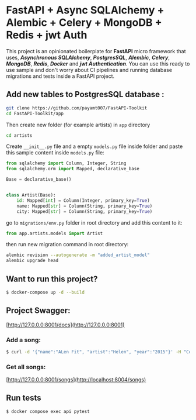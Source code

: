 # FastAPI + Async SQLAlchemy + Alembic + Celery + MongoDB + Redis + jwt Auth

This project is an opinionated boilerplate for **FastAPI** micro framework that uses,
_**Asynchronous SQLAlchemy**_, **_PostgresSQL_**, _**Alembic**_, **_Celery_**, **_MongoDB_**, _**Redis**_, **_Docker_** and **_jwt Authentication_**. You can use this ready to
use sample and don't worry about CI pipelines and running database migrations and tests inside a FastAPI project.

## Add new tables to PostgresSQL database :

```sh
git clone https://github.com/payamt007/FastAPI-Toolkit
cd FastAPI-Toolkit/app
```

Then create new folder (for example artists) in `app` directory

```sh
cd artists
````

Create `__init__.py` file and a empty `models.py` file inside folder
and paste this sample content inside `models.py` file:

```python 
from sqlalchemy import Column, Integer, String
from sqlalchemy.orm import Mapped, declarative_base

Base = declarative_base()


class Artist(Base):
    id: Mapped[int] = Column(Integer, primary_key=True)
    name: Mapped[str] = Column(String, primary_key=True)
    city: Mapped[str] = Column(String, primary_key=True)
```

go to `migrations/env.py` folder in root directory and add this content to it:

```python
from app.artists.models import Artist
```

then run new migration command in root directory:

```sh
alembic revision --autogenerate -m "added_artist_model"
alembic upgrade head
````

## Want to run this project?

```sh
$ docker-compose up -d --build
```

## Project Swagger:

[http://127.0.0.0:8001/docs](http://127.0.0.0:8001)

### Add a song:

```sh
$ curl -d '{"name":"ALen Fit", "artist":"Helen", "year":"2015"}' -H "Content-Type: application/json" -X POST http://127.0.0.3:8001/songs
```

### Get all songs:

[http://127.0.0.0:8001/songs](http://localhost:8004/songs)

## Run tests

```sh
$ docker compose exec api pytest
```